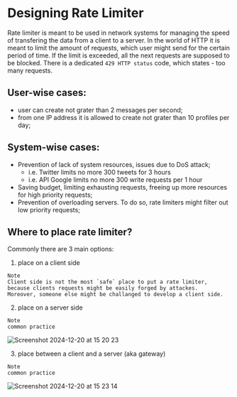 # Designing Rate Limiter
Rate limiter is meant to be used in network systems for managing the speed of transfering the data from a client to a server. In the world of HTTP it is meant to limit the amount of requests, which user might send for the certain period of time. If the limit is exceeded, all the next requests are supposed to be blocked. There is a dedicated `429 HTTP status` code, which states - too many requests.

## User-wise cases:
- user can create not grater than 2 messages per second;
- from one IP address it is allowed to create not grater than 10 profiles per day;

## System-wise cases:
- Prevention of lack of system resources, issues due to DoS attack;
    - i.e. Twitter limits no more 300 tweets for 3 hours
    - i.e. API Google limits no more 300 write requests per 1 hour
- Saving budget, limiting exhausting requests, freeing up more resources for high priority requests;
- Prevention of overloading servers. To do so, rate limiters might filter out low priority requests;

## Where to place rate limiter?
Commonly there are 3 main options:
1. place on a client side
```text
Note
Client side is not the most `safe` place to put a rate limiter, because clients requests might be easily forged by attackes. 
Moreover, someone else might be challanged to develop a client side.
```
2. place on a server side
```text
Note
common practice
```
![Screenshot 2024-12-20 at 15 20 23](https://github.com/user-attachments/assets/031173ae-79fb-4ea7-8f81-e84b69b28ac3)


3. place between a client and a server (aka gateway)
```text
Note
common practice
```

![Screenshot 2024-12-20 at 15 23 14](https://github.com/user-attachments/assets/eec25e82-453d-4e70-9bc1-624f8710e586)


